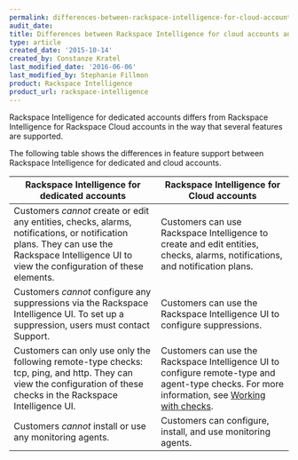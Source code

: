 ```yaml
---
permalink: differences-between-rackspace-intelligence-for-cloud-account-and-dedicated-account/
audit_date:
title: Differences between Rackspace Intelligence for cloud accounts and dedicated accounts
type: article
created_date: '2015-10-14'
created_by: Constanze Kratel
last_modified_date: '2016-06-06'
last_modified_by: Stephanie Fillmon
product: Rackspace Intelligence
product_url: rackspace-intelligence
---
```


Rackspace Intelligence for dedicated accounts differs from Rackspace
Intelligence for Rackspace Cloud accounts in the way that several
features are supported.

The following table shows the differences in feature support between
Rackspace Intelligence for dedicated and cloud accounts.

| Rackspace Intelligence for dedicated accounts | Rackspace Intelligence for Cloud accounts |
| --- | --- |
| Customers *cannot* create or edit any entities, checks, alarms, notifications, or notification plans. They can use the Rackspace Intelligence UI to view the configuration of these elements. | Customers can use Rackspace Intelligence to create and edit entities, checks, alarms, notifications, and notification plans.                                                                                               |
| Customers *cannot* configure any suppressions via the Rackspace Intelligence UI. To set up a suppression, users must contact Support.                                                         | Customers can use the Rackspace Intelligence UI to configure suppressions.                                                                                                                                                 |
| Customers can only use only the following remote-type checks: tcp, ping, and http. They can view the configuration of these checks in the Rackspace Intelligence UI.                          | Customers can use the Rackspace Intelligence UI to configure remote-type and agent-type checks. For more information, see [Working with checks](/how-to/working-with-checks). |
| Customers *cannot* install or use any monitoring agents.                                                                                                                                      | Customers can configure, install, and use monitoring agents.                                                                                                                                                               |

